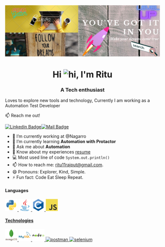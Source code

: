  #### ![MasterHead](https://github.com/GauravRajpoot/GauravRajpoot/blob/main/SB2.JPG?raw=true)

<h1 align="center">Hi <img src="https://user-images.githubusercontent.com/1303154/88677602-1635ba80-d120-11ea-84d8-d263ba5fc3c0.gif" width="28px" alt="hi">, I'm Ritu</h1>
<h3 align="center">A Tech enthusiast</h3>
  
Loves to explore new tools and technology, Currently I am working as a Automation Test Developer

:mailbox: Reach me out!

[![Linkedin Badge](https://img.shields.io/badge/-RituRajpoot-0e76a8?style=flat&labelColor=0e76a8&logo=linkedin&logoColor=white)](https://www.linkedin.com/in/ritu-rajput-630769181/)[![Mail Badge](https://img.shields.io/badge/-@rituRajput-c0392b?style=flat&labelColor=c0392b&logo=gmail&logoColor=white)](mailto:ritu11rajput@gmail.com)


- 🔭 I’m currently working at @Nagarro
- 🌱 I’m currently learning **Automation with Protactor**
- 💬 Ask me about **Automation**
- 📄 Know about my experiences [resume](https://github.com/GauravRajpoot/GauravRajpoot/blob/main/My_Resume.pdf)
- :computer: Most used line of code `System.out.println()`
- 📫 How to reach me: ritu11rajput@gmail.com.
- 😄 Pronouns: Explorer, Kind, Simple.
- ⚡ Fun fact: Code Eat Sleep Repeat.

#### Languages

<p align="left">  <a href="https://www.python.org" target="_blank"> <img src="https://raw.githubusercontent.com/devicons/devicon/master/icons/python/python-original.svg" alt="python" width="40" height="40"/> </a> <a href="https://www.java.com" target="_blank"> <img src="https://raw.githubusercontent.com/devicons/devicon/master/icons/java/java-original.svg" alt="java" width="40" height="40"/> </a> <a href="https://www.cprogramming.com/" target="_blank"> <img src="https://raw.githubusercontent.com/devicons/devicon/master/icons/c/c-original.svg" alt="c" width="40" height="40"/> </a> <a href="https://developer.mozilla.org/en-US/docs/Web/JavaScript" target="_blank"> <img src="https://raw.githubusercontent.com/devicons/devicon/master/icons/javascript/javascript-original.svg" alt="javascript" width="40" height="40"/></p>


<!-- #### Cloud Infra-Architecture

<p align="left"> <a href="https://cloud.google.com" target="_blank"> <img src="https://www.vectorlogo.zone/logos/google_cloud/google_cloud-icon.svg" alt="gcp" width="40" height="40"/> </a>  <a href="https://heroku.com" target="_blank"> <img src="https://www.vectorlogo.zone/logos/heroku/heroku-icon.svg" alt="heroku" width="40" height="40"/> </a>  <a href="https://aws.amazon.com" target="_blank"> <img src="https://raw.githubusercontent.com/devicons/devicon/master/icons/amazonwebservices/amazonwebservices-original-wordmark.svg" alt="aws" width="40" height="40"/> </a>   </p> -->

#### Technologies
<p align="left"> <a href="https://www.mongodb.com/" target="_blank"> <img src="https://raw.githubusercontent.com/devicons/devicon/master/icons/mongodb/mongodb-original-wordmark.svg" alt="mongodb" width="40" height="40"/> </a> <a href="https://www.mysql.com/" target="_blank"> <img src="https://raw.githubusercontent.com/devicons/devicon/master/icons/mysql/mysql-original-wordmark.svg" alt="mysql" width="40" height="40"/> </a> <a href="https://nodejs.org" target="_blank"> <img src="https://raw.githubusercontent.com/devicons/devicon/master/icons/nodejs/nodejs-original-wordmark.svg" alt="nodejs" width="40" height="40"/> </a> <a href="https://postman.com" target="_blank"> <img src="https://www.vectorlogo.zone/logos/getpostman/getpostman-icon.svg" alt="postman" width="40" height="40"/> </a>  <a href="https://www.selenium.dev" target="_blank"> <img src="https://raw.githubusercontent.com/detain/svg-logos/780f25886640cef088af994181646db2f6b1a3f8/svg/selenium-logo.svg" alt="selenium" width="40" height="40"/> </a></p>


<!-- <p><img align="left" src="https://github-readme-stats.vercel.app/api/top-langs?username=gauravrajpoot&show_icons=true&locale=en&layout=compact" alt="gauravrajpoot" /></p>

<p>&nbsp;<img align="center" src="https://github-readme-stats.vercel.app/api?username=gauravrajpoot&show_icons=true&locale=en" alt="gauravrajpoot" /></p>
 -->
<!-- <p><img align="center" src="https://github-readme-streak-stats.herokuapp.com/?user=gauravrajpoot&" alt="gauravrajpoot" /></p> -->
